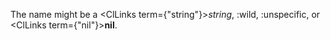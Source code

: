  The name might be a <ClLinks  term={"string"}><i>string</i></ClLinks>, :wild, :unspecific, or <ClLinks  term={"nil"}><b>nil</b></ClLinks>. 



